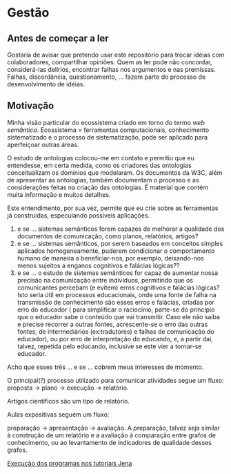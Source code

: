# Gestão

## Antes de começar a ler

Gostaria de avisar que pretendo usar este repositório para trocar idéias com colaboradores, compartilhar opiniões. Quem as ler pode não concordar, considerá-las delírios, encontrar falhas nos argumentos e nas premissas. Falhas, discordância, questionamento, ... fazem parte do processo de desenvolvimento de idéias.

## Motivação

Minha visão particular do ecossistema criado em torno do termo *web semântica*. Ecossistema = ferramentas computacionais, conhecimento sistematizado e o processo de sistematização, pode ser aplicado para aperfeiçoar outras áreas.

O estudo de ontologias colocou-me em contato e permitiu que eu entendesse, em certa medida, como os criadores das ontologias conceitualizam os domínios que modelaram. Os documentos da W3C, além de apresentar as ontologias, também documentam o processo e as considerações feitas na criação das ontologias. É material que contém muita informação e muitos detalhes.

Este entendimento, por sua vez, permite que eu crie sobre as ferramentas já construídas, especulando possíveis aplicações.

1. e se ... sistemas semânticos forem capazes de melhorar a qualidade dos documentos de comunicação, como planos, relatórios, artigos?
2. e se ... sistemas semânticos, por serem baseados em conceitos simples aplicados homogeneamente, puderem condicionar o comportamento humano de maneira a beneficiar-nos, por exemplo, deixando-nos menos sujeitos a enganos cognitivos e falácias lógicas??
3. e se ... o estudo de sistemas semânticos for capaz de aumentar nossa precisão na comunicação entre indivíduos, permitindo que os comunicantes percebam (e evitem) erros cognitivos e falácias lógicas? Isto seria útil em processos educacionais, onde uma fonte de falha na transmissão de conhecimento são esses erros e falácias, criadas por erro do educador ( para simplificar o raciocínio, parte-se do princípio que o educador sabe o conteúdo que vai transmitir. Caso ele não saiba e precise recorrer a outras fontes, acrescente-se o erro das outras fontes, de intermediários (ex:tradutores) e falhas de comunicação do educador), ou por erro de interpretação do educando, e, a partir daí, talvez, repetida pelo educando, inclusive se este vier a tornar-se educador.

Acho que esses três ... e se ... cobrem meus interesses de momento.

O principal(?) processo utilizado para comunicar atividades segue um fluxo: proposta -> plano -> execução -> relatório. 

Artigos científicos são um tipo de relatório.

Aulas expositivas seguem um fluxo:

preparação -> apresentação -> avaliação. A preparação, talvez seja similar à construção de um relatório e a avaliação à comparação entre grafos de conhecimento, ou ao levantamento de indicadores de qualidade desses grafos.


[Execução dos programas nos tutoriais Jena](ExecucaoTutoriaisJena.md)


